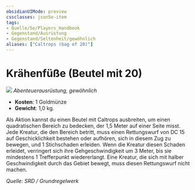 ```yaml
---
obsidianUIMode: preview
cssclasses: json5e-item
tags:
- Quelle/5e/Players_Handbook
- Gegenstand/Ausrüstung
- Gegenstand/Seltenheit/gewöhnlich
aliases: ["Caltrops (bag of 20)"]
---
```

# Krähenfüße (Beutel mit 20)
![](../../../99%20-%20Setup/Files/Bildersammlung/Symbolik/Gegenstände.webp#token)
*Abenteuerausrüstung, gewöhnlich*  

- **Kosten**: 1 Goldmünze
- **Gewicht**: 1,0 kg.

Als Aktion kannst du einen Beutel mit Caltrops ausbreiten, um einen quadratischen Bereich zu bedecken, der 1,5 Meter auf einer Seite misst. Jede Kreatur, die den Bereich betritt, muss einen Rettungswurf von DC 15 auf Geschicklichkeit bestehen oder aufhören, sich in diesem Zug zu bewegen, und 1 Stichschaden erleiden. Wenn die Kreatur diesen Schaden erleidet, verringert sich ihre Gehgeschwindigkeit um 3 Meter, bis sie mindestens 1 Trefferpunkt wiedererlangt. Eine Kreatur, die sich mit halber Geschwindigkeit durch das Gebiet bewegt, muss diesen Rettungswurf nicht machen.

*Quelle: SRD / Grundregelwerk*